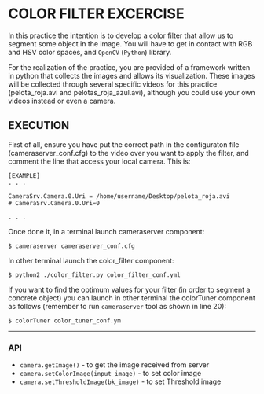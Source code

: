 # COLOR FILTER EXCERCISE
		
In this practice the intention is to develop a color filter that allow us to segment some object in the image. You will have to get in contact with RGB and HSV color spaces, and `OpenCV` (`Python`) library.

For the realization of the practice, you are provided of a framework written in python that collects the images and allows its visualization. These images will be collected through several specific videos for this practice (pelota_roja.avi and pelotas_roja_azul.avi), although you could use your own videos instead or even a camera.


## EXECUTION

First of all, ensure you have put the correct path in the configuraton file (cameraserver_conf.cfg) to the video over you want to apply the filter, and comment the line that access your local camera. This is:

```
[EXAMPLE]
. . .

CameraSrv.Camera.0.Uri = /home/username/Desktop/pelota_roja.avi
# CameraSrv.Camera.0.Uri=0

. . .

```

Once done it, in a terminal launch cameraserver component:
```
$ cameraserver cameraserver_conf.cfg
```

In other terminal launch the color_filter component:
```
$ python2 ./color_filter.py color_filter_conf.yml
```

If you want to find the optimum values for your filter (in order to segment a concrete object) you can launch in other terminal the colorTuner component as follows (remember to run `cameraserver` tool as shown in line 20):

```
$ colorTuner color_tuner_conf.ym
```

-------

### API
* `camera.getImage()` - to get the image received from server
* `camera.setColorImage(input_image)` - to set color image
* `camera.setThresholdImage(bk_image)` - to set Threshold image
